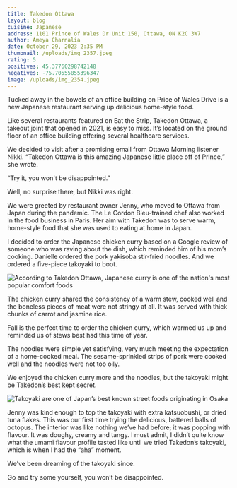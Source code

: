 ```yaml
---
title: Takedon Ottawa
layout: blog
cuisine: Japanese
address: 1101 Prince of Wales Dr Unit 150, Ottawa, ON K2C 3W7
author: Ameya Charnalia
date: October 29, 2023 2:35 PM
thumbnail: /uploads/img_2357.jpeg
rating: 5
positives: 45.37760298742148
negatives: -75.70555855396347
image: /uploads/img_2354.jpeg
---
```

Tucked away in the bowels of an office building on Price of Wales Drive is a new Japanese restaurant serving up delicious home-style food.

Like several restaurants featured on Eat the Strip, Takedon Ottawa, a takeout joint that opened in 2021, is easy to miss. It’s located on the ground floor of an office building offering several healthcare services.

We decided to visit after a promising email from Ottawa Morning listener Nikki. “Takedon Ottawa is this amazing Japanese little place off of Prince,” she wrote. 

“Try it, you won't be disappointed.”

Well, no surprise there, but Nikki was right.

We were greeted by restaurant owner Jenny, who moved to Ottawa from Japan during the pandemic. The Le Cordon Bleu-trained chef also worked in the food business in Paris. Her aim with Takedon was to serve warm, home-style food that she was used to eating at home in Japan.

I decided to order the Japanese chicken curry based on a Google review of someone who was raving about the dish, which reminded him of his mom’s cooking. Danielle ordered the pork yakisoba stir-fried noodles. And we ordered a five-piece takoyaki to boot.

![According to Takedon Ottawa, Japanese curry is one of the nation's most popular comfort foods](/uploads/img_2357.jpeg "Takedon Ottawa Japanese chicken curry")

The chicken curry shared the consistency of a warm stew, cooked well and the boneless pieces of meat were not stringy at all. It was served with thick chunks of carrot and jasmine rice. 

Fall is the perfect time to order the chicken curry, which warmed us up and reminded us of stews best had this time of year.

The noodles were simple yet satisfying, very much meeting the expectation of a home-cooked meal. The sesame-sprinkled strips of pork were cooked well and the noodles were not too oily. 

We enjoyed the chicken curry more and the noodles, but the takoyaki might be Takedon’s best kept secret.

![Takoyaki are one of Japan’s best known street foods originating in Osaka](/uploads/img_2360.jpeg "Takedon Ottawa takoyaki")

Jenny was kind enough to top the takoyaki with extra katsuobushi, or dried tuna flakes. This was our first time trying the delicious, battered balls of octopus. The interior was like nothing we’ve had before; it was popping with flavour. It was doughy, creamy and tangy. I must admit, I didn’t quite know what the umami flavour profile tasted like until we tried Takedon’s takoyaki, which is when I had the “aha” moment. 

We’ve been dreaming of the takoyaki since. 

Go and try some yourself, you won’t be disappointed.
